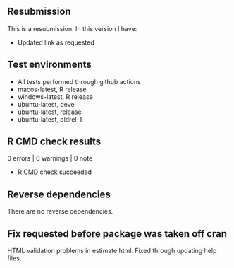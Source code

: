 ## Resubmission
This is a resubmission. In this version I have:

* Updated link as requested 

## Test environments
* All tests performed through github actions
* macos-latest, R release
* windows-latest, R release
* ubuntu-latest, devel
* ubuntu-latest, release
* ubuntu-latest, oldrel-1

## R CMD check results

0 errors | 0 warnings | 0 note

* R CMD check succeeded

## Reverse dependencies

There are no reverse dependencies.

## Fix requested before package was taken off cran

HTML validation problems in estimate.html.
Fixed through updating help files.